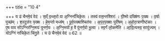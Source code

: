 +++
title = "10 4"

+++
य उ॑ चैनमे॒वं वेद॑ । स॒व्ँ व॒थ्स॒रो वा अ॒ग्निर्ना॑चिके॒तः । तस्य॑ वस॒न्तश्शिरः॑ । ग्री॒ष्मो दख्षि॑णः प॒ख्षः । व॒र्षाः  पुच्छ॑म् । श॒रदुत्त॑रः प॒ख्षः । हे॒म॒न्तो मध्य॑म् । पू॒र्व॒पख्षाश्चित॑यः । अ॒प॒र॒प॒ख्षाः पुरी॑षम् । अ॒हो॒रा॒त्राणीष्ट॑काः ।  ए॒ष वाव सो॑ऽग्निर॑ग्नि॒मयः॑ पुनर्ण॒वः । अ॒ग्नि॒मयो॑ ह॒ वै पु॑नर्ण॒वो भू॒त्वा । स्व॒र्गं लो॒कमे॑ति । आ॒दि॒त्यस्य़॒  सायु॑ज्यम् । यो॑ऽग्निं ना॑चिके॒तं चि॑नु॒ते । य उ॑ चैनमे॒वं वेद॑ ॥ 62 ॥
